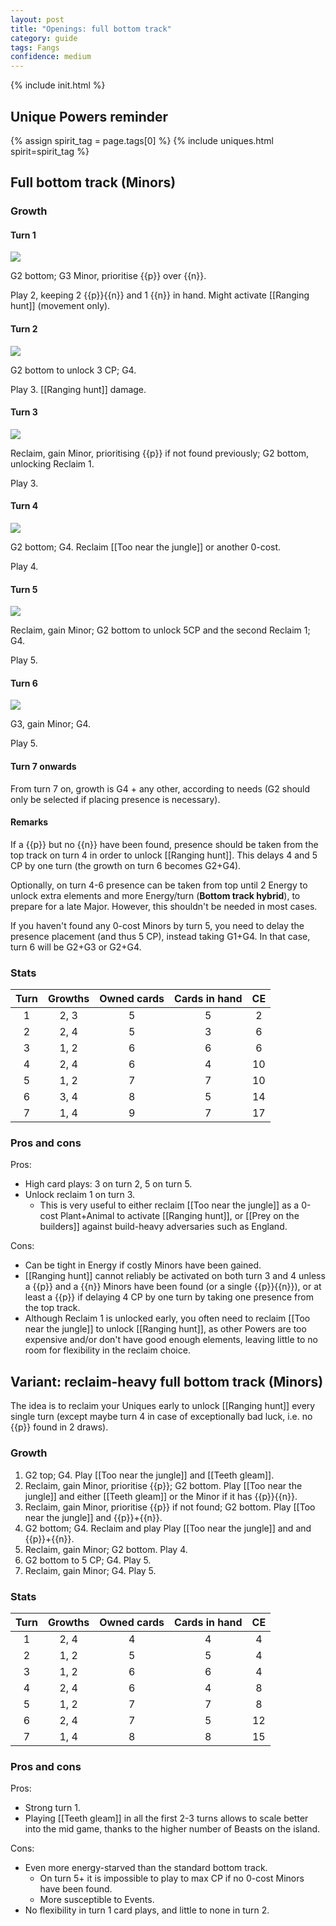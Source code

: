 ```yaml
---  
layout: post  
title: "Openings: full bottom track"  
category: guide  
tags: Fangs  
confidence: medium
---
```

{% include init.html %}

## Unique Powers reminder

{% assign spirit_tag = page.tags[0] %}
{% include uniques.html spirit=spirit_tag %}

## Full bottom track (Minors)

### Growth

#### Turn 1

![](/assets/images/Fangs%200-1.png)

G2 bottom; G3 Minor, prioritise {{p}} over {{n}}.

Play 2, keeping 2 {{p}}{{n}} and 1 {{n}} in hand. Might activate [[Ranging hunt]] (movement only).


#### Turn 2

![](/assets/images/Fangs%200-2.png)

G2 bottom to unlock 3 CP; G4.

Play 3. [[Ranging hunt]] damage.


#### Turn 3

![](/assets/images/Fangs%200-3.png)

Reclaim, gain Minor, prioritising {{p}} if not found previously; G2 bottom, unlocking Reclaim 1.

Play 3.


#### Turn 4

![](/assets/images/Fangs%200-4.png)

G2 bottom; G4. Reclaim [[Too near the jungle]] or another 0-cost.

Play 4.

#### Turn 5

![](/assets/images/Fangs%200-5.png)

Reclaim, gain Minor; G2 bottom to unlock 5CP and the second Reclaim 1; G4.

Play 5.

#### Turn 6

![](/assets/images/Fangs%200-5.png)

G3, gain Minor; G4. 

Play 5.

#### Turn 7 onwards

From turn 7 on, growth is G4 + any other, according to needs (G2 should only be selected if placing presence is necessary).

#### Remarks

If a {{p}} but no {{n}} have been found, presence should be taken from the top track on turn 4 in order to unlock [[Ranging hunt]]. This delays 4 and 5 CP by one turn (the growth on turn 6 becomes G2+G4).

Optionally, on turn 4-6 presence can be taken from top until 2 Energy to unlock extra elements and more Energy/turn (**Bottom track hybrid**), to prepare for a late Major. However, this shouldn't be needed in most cases.

If you haven't found any 0-cost Minors by turn 5, you need to delay the presence placement (and thus 5 CP), instead
taking G1+G4. In that case, turn 6 will be G2+G3 or G2+G4.

### Stats

Turn | Growths | Owned cards | Cards in hand | CE
:--: | :--: | :--: | :--: | :--: 
1 | 2, 3 |   5   | 5 | 2
2 | 2, 4 |   5   | 3 | 6
3 | 1, 2 |   6   | 6 | 6
4 | 2, 4 |   6   | 4 | 10
5 | 1, 2 |   7   | 7 | 10
6 | 3, 4 |   8   | 5 | 14
7 | 1, 4 |   9   | 7 | 17

### Pros and cons

Pros:

-   High card plays: 3 on turn 2, 5 on turn 5.
-   Unlock reclaim 1 on turn 3.
	-   This is very useful to either reclaim [[Too near the jungle]] as a 0-cost Plant+Animal to activate [[Ranging hunt]], or [[Prey on the builders]] against build-heavy adversaries such as England.

Cons:

- Can be tight in Energy if costly Minors have been gained.
- [[Ranging hunt]] cannot reliably be activated on both turn 3 and 4 unless a {{p}} and a {{n}} Minors have been found (or a single {{p}}{{n}}), or at least a {{p}} if delaying 4 CP by one turn by taking one presence from the top track.
- Although Reclaim 1 is unlocked early, you often need to reclaim [[Too near the jungle]] to unlock [[Ranging hunt]], as other Powers 
are too expensive and/or don't have good enough elements, leaving little to no room for flexibility in the reclaim choice.


## Variant: reclaim-heavy full bottom track (Minors)

The idea is to reclaim your Uniques early to unlock [[Ranging hunt]] every single turn (except maybe turn 4 in case of exceptionally bad luck, i.e. no {{p}} found in 2 draws).

### Growth

1. G2 top; G4. Play [[Too near the jungle]] and [[Teeth gleam]].
2. Reclaim, gain Minor, prioritise {{p}}; G2 bottom. Play [[Too near the jungle]] and either [[Teeth gleam]] or the Minor if it has {{p}}{{n}}.
3. Reclaim, gain Minor, prioritise {{p}} if not found; G2 bottom. Play [[Too near the jungle]] and {{p}}+{{n}}.
4. G2 bottom; G4. Reclaim and play Play [[Too near the jungle]] and and {{p}}+{{n}}.
5. Reclaim, gain Minor; G2 bottom. Play 4.
6. G2 bottom to 5 CP; G4. Play 5.
7. Reclaim, gain Minor; G4. Play 5.

### Stats

Turn | Growths | Owned cards | Cards in hand | CE
:--: | :--: | :--: | :--: | :--: 
1 | 2, 4 |   4   | 4 | 4
2 | 1, 2 |   5   | 5 | 4
3 | 1, 2 |   6   | 6 | 4
4 | 2, 4 |   6   | 4 | 8
5 | 1, 2 |   7   | 7 | 8
6 | 2, 4 |   7   | 5 | 12
7 | 1, 4 |   8   | 8 | 15

### Pros and cons

Pros:

- Strong turn 1.
- Playing [[Teeth gleam]] in all the first 2-3 turns allows to scale better into the mid game, thanks to the higher number of Beasts on the island.

Cons:

- Even more energy-starved than the standard bottom track.
  - On turn 5+ it is impossible to play to max CP if no 0-cost Minors have been found.
  - More susceptible to Events.
- No flexibility in turn 1 card plays, and little to none in turn 2.
